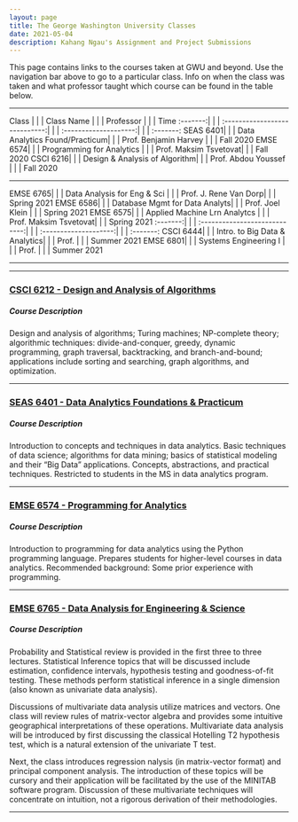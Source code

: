 ```yaml
---
layout: page
title: The George Washington University Classes
date: 2021-05-04
description: Kahang Ngau's Assignment and Project Submissions
---
```


This page contains links to the courses taken at GWU and beyond. Use the navigation bar above to go to a particular class. Info on when the class was taken and what professor taught which course can be found in the table below.

---

Class    | | | Class Name                    | | | Professor             | | | Time 
:-------:| | | :----------------------------:| | | :--------------------:| | | :-------:
SEAS 6401| | | Data Analytics Found/Practicum| | | Prof. Benjamin Harvey | | | Fall 2020
EMSE 6574| | | Programming for Analytics     | | | Prof. Maksim Tsvetovat| | | Fall 2020
CSCI 6216| | | Design & Analysis of Algorithm| | | Prof. Abdou Youssef   | | | Fall 2020

---

EMSE 6765| | | Data Analysis for Eng & Sci   | | | Prof. J. Rene Van Dorp| | | Spring 2021
EMSE 6586| | | Database Mgmt for Data Analyts| | | Prof. Joel Klein      | | | Spring 2021
EMSE 6575| | | Applied Machine Lrn Analytcs  | | | Prof. Maksim Tsvetovat| | | Spring 2021
:-------:| | | :----------------------------:| | | :--------------------:| | | :-------:
CSCI 6444| | | Intro. to Big Data & Analytics| | | Prof.                 | | | Summer 2021
EMSE 6801| | | Systems Engineering I         | | | Prof.                 | | | Summer 2021

---

---
### <a href="{{ BASE_PATH }}/pages/CSCI6212.html">CSCI 6212 - Design and Analysis of Algorithms</a>

##### Course Description
Design and analysis of algorithms; Turing machines; NP-complete theory; algorithmic techniques: divide-and-conquer, greedy, dynamic programming, graph traversal, backtracking, and branch-and-bound; applications include sorting and searching, graph algorithms, and optimization.

---

### <a href="{{ BASE_PATH }}/pages/SEAS6401.html">SEAS 6401 - Data Analytics Foundations & Practicum</a>

##### Course Description
Introduction to concepts and techniques in data analytics. Basic techniques of data science; algorithms for data mining; basics of statistical modeling and their “Big Data” applications. Concepts, abstractions, and practical techniques. Restricted to students in the MS in data analytics program.

---

### <a href="{{ BASE_PATH }}/pages/EMSE6574.html">EMSE 6574 - Programming for Analytics</a>

##### Course Description
Introduction to programming for data analytics using the Python programming language. Prepares students for higher-level courses in data analytics. Recommended background: Some prior experience with programming.

---

### <a href="{{ BASE_PATH }}/pages/EMSE6765.html">EMSE 6765 - Data Analysis for Engineering & Science</a>

##### Course Description
<p>Probability and Statistical review is provided in the first three to three lectures. Statistical Inference topics that will be discussed include estimation, confidence intervals, hypothesis testing and goodness-of-fit testing. These methods perform statistical inference in a single dimension (also known as univariate data analysis).</p>
<p>Discussions of multivariate data analysis utilize matrices and vectors. One class will review rules of matrix-vector algebra and provides some intuitive geographical interpretations of these operations. Multivariate data analysis will be introduced by first discussing the classical Hotelling T2 hypothesis test, which is a natural extension of the univariate T test.</p>
<p>Next, the class introduces regression nalysis (in matrix-vector format) and principal component analysis. The introduction of these topics will be cursory and their application will be facilitated by the use of the MINITAB software program. Discussion of these multivariate techniques will concentrate on intuition, not a rigorous derivation of their methodologies.</p>

---
